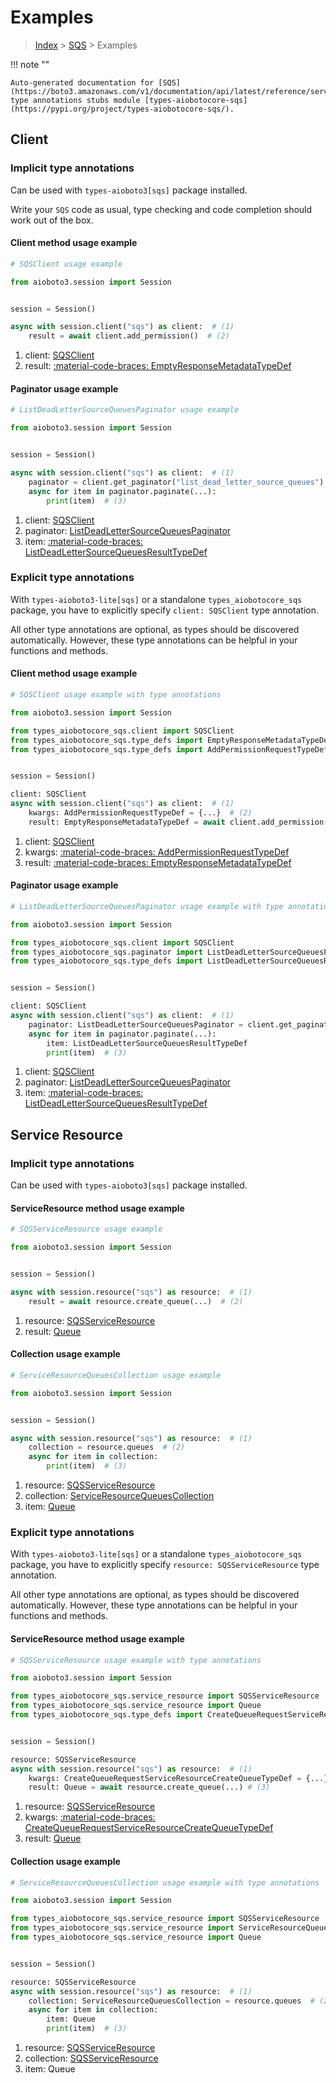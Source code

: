 # Examples

> [Index](../README.md) > [SQS](./README.md) > Examples

!!! note ""

    Auto-generated documentation for [SQS](https://boto3.amazonaws.com/v1/documentation/api/latest/reference/services/sqs.html#sqs)
    type annotations stubs module [types-aiobotocore-sqs](https://pypi.org/project/types-aiobotocore-sqs/).

## Client

### Implicit type annotations

Can be used with `types-aioboto3[sqs]` package installed.

Write your `SQS` code as usual,
type checking and code completion should work out of the box.



#### Client method usage example

```python
# SQSClient usage example

from aioboto3.session import Session


session = Session()

async with session.client("sqs") as client:  # (1)
    result = await client.add_permission()  # (2)
```

1. client: [SQSClient](./client.md)
2. result: [:material-code-braces: EmptyResponseMetadataTypeDef](./type_defs.md#emptyresponsemetadatatypedef)



#### Paginator usage example

```python
# ListDeadLetterSourceQueuesPaginator usage example

from aioboto3.session import Session


session = Session()

async with session.client("sqs") as client:  # (1)
    paginator = client.get_paginator("list_dead_letter_source_queues")  # (2)
    async for item in paginator.paginate(...):
        print(item)  # (3)
```

1. client: [SQSClient](./client.md)
2. paginator: [ListDeadLetterSourceQueuesPaginator](./paginators.md#listdeadlettersourcequeuespaginator)
3. item: [:material-code-braces: ListDeadLetterSourceQueuesResultTypeDef](./type_defs.md#listdeadlettersourcequeuesresulttypedef)




### Explicit type annotations

With `types-aioboto3-lite[sqs]`
or a standalone `types_aiobotocore_sqs` package, you have to explicitly specify
`client: SQSClient` type annotation.

All other type annotations are optional, as types should be discovered automatically.
However, these type annotations can be helpful in your functions and methods.


#### Client method usage example

```python
# SQSClient usage example with type annotations

from aioboto3.session import Session

from types_aiobotocore_sqs.client import SQSClient
from types_aiobotocore_sqs.type_defs import EmptyResponseMetadataTypeDef
from types_aiobotocore_sqs.type_defs import AddPermissionRequestTypeDef


session = Session()

client: SQSClient
async with session.client("sqs") as client:  # (1)
    kwargs: AddPermissionRequestTypeDef = {...}  # (2)
    result: EmptyResponseMetadataTypeDef = await client.add_permission(**kwargs)  # (3)
```

1. client: [SQSClient](./client.md)
2. kwargs: [:material-code-braces: AddPermissionRequestTypeDef](./type_defs.md#addpermissionrequesttypedef)
3. result: [:material-code-braces: EmptyResponseMetadataTypeDef](./type_defs.md#emptyresponsemetadatatypedef)



#### Paginator usage example

```python
# ListDeadLetterSourceQueuesPaginator usage example with type annotations

from aioboto3.session import Session

from types_aiobotocore_sqs.client import SQSClient
from types_aiobotocore_sqs.paginator import ListDeadLetterSourceQueuesPaginator
from types_aiobotocore_sqs.type_defs import ListDeadLetterSourceQueuesResultTypeDef


session = Session()

client: SQSClient
async with session.client("sqs") as client:  # (1)
    paginator: ListDeadLetterSourceQueuesPaginator = client.get_paginator("list_dead_letter_source_queues")  # (2)
    async for item in paginator.paginate(...):
        item: ListDeadLetterSourceQueuesResultTypeDef
        print(item)  # (3)
```

1. client: [SQSClient](./client.md)
2. paginator: [ListDeadLetterSourceQueuesPaginator](./paginators.md#listdeadlettersourcequeuespaginator)
3. item: [:material-code-braces: ListDeadLetterSourceQueuesResultTypeDef](./type_defs.md#listdeadlettersourcequeuesresulttypedef)





## Service Resource

### Implicit type annotations

Can be used with `types-aioboto3[sqs]` package installed.


#### ServiceResource method usage example

```python
# SQSServiceResource usage example

from aioboto3.session import Session


session = Session()

async with session.resource("sqs") as resource:  # (1)
    result = await resource.create_queue(...)  # (2)
```

1. resource: [SQSServiceResource](./service_resource.md)
2. result: [Queue](./service_resource.md#queue)



#### Collection usage example

```python
# ServiceResourceQueuesCollection usage example

from aioboto3.session import Session


session = Session()

async with session.resource("sqs") as resource:  # (1)
    collection = resource.queues  # (2)
    async for item in collection:
        print(item)  # (3)
```

1. resource: [SQSServiceResource](./service_resource.md)
2. collection: [ServiceResourceQueuesCollection](./service_resource.md#serviceresourcequeuescollection)
3. item: [Queue](./service_resource.md#queue)


### Explicit type annotations

With `types-aioboto3-lite[sqs]`
or a standalone `types_aiobotocore_sqs` package, you have to explicitly specify
`resource: SQSServiceResource` type annotation.

All other type annotations are optional, as types should be discovered automatically.
However, these type annotations can be helpful in your functions and methods.



#### ServiceResource method usage example

```python
# SQSServiceResource usage example with type annotations

from aioboto3.session import Session

from types_aiobotocore_sqs.service_resource import SQSServiceResource
from types_aiobotocore_sqs.service_resource import Queue
from types_aiobotocore_sqs.type_defs import CreateQueueRequestServiceResourceCreateQueueTypeDef


session = Session()

resource: SQSServiceResource
async with session.resource("sqs") as resource:  # (1)
    kwargs: CreateQueueRequestServiceResourceCreateQueueTypeDef = {...}  # (2)
    result: Queue = await resource.create_queue(...) # (3)
```

1. resource: [SQSServiceResource](./service_resource.md)
2. kwargs: [:material-code-braces: CreateQueueRequestServiceResourceCreateQueueTypeDef](./type_defs.md#createqueuerequestserviceresourcecreatequeuetypedef)
3. result: [Queue](./service_resource.md#queue)



#### Collection usage example

```python
# ServiceResourceQueuesCollection usage example with type annotations

from aioboto3.session import Session

from types_aiobotocore_sqs.service_resource import SQSServiceResource
from types_aiobotocore_sqs.service_resource import ServiceResourceQueuesCollection
from types_aiobotocore_sqs.service_resource import Queue


session = Session()

resource: SQSServiceResource
async with session.resource("sqs") as resource:  # (1)
    collection: ServiceResourceQueuesCollection = resource.queues  # (2)
    async for item in collection:
        item: Queue
        print(item)  # (3)
```

1. resource: [SQSServiceResource](./service_resource.md)
2. collection: [SQSServiceResource](./service_resource.md#serviceresourcequeuescollection)
3. item: Queue

